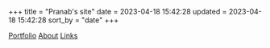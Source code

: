 +++
title = "Pranab's site"
date = 2023-04-18 15:42:28
updated = 2023-04-18 15:42:28
sort_by = "date"
+++

<!--
Using html doesn't register these as backlinks,
so if I change this, remember to filter index from backlinks
-->
<nav>
  <a href="/portfolio">Portfolio</a>
  <a href="/about">About</a>
  <a href="/links">Links</a>
</nav>
